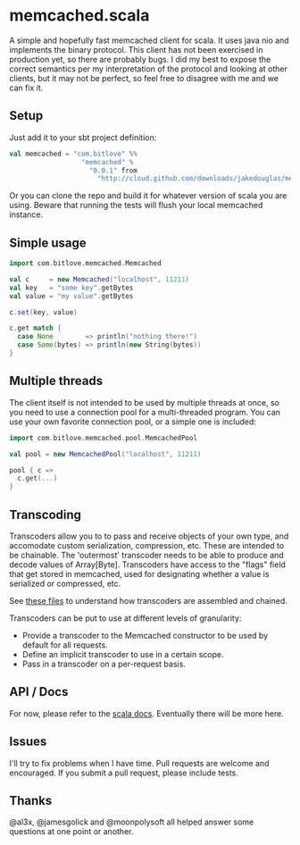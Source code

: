 memcached.scala
===============

A simple and hopefully fast memcached client for scala. It uses java nio
and implements the binary protocol. This client has not been exercised
in production yet, so there are probably bugs. I did my best to expose the
correct semantics per my interpretation of the protocol and looking at
other clients, but it may not be perfect, so feel free to disagree with
me and we can fix it.

Setup
-----

Just add it to your sbt project definition:

```scala
val memcached = "com.bitlove" %%
                  "memcached" %
                    "0.0.1" from
                      "http://cloud.github.com/downloads/jakedouglas/memcached.scala/memcached.scala_2.8.1-0.0.1.jar"
```

Or you can clone the repo and build it for whatever version of scala you
are using. Beware that running the tests will flush your local memcached
instance.

Simple usage
------------

```scala
import com.bitlove.memcached.Memcached

val c     = new Memcached("localhost", 11211)
val key   = "some key".getBytes
val value = "my value".getBytes

c.set(key, value)

c.get match {
  case None        => println("nothing there!")
  case Some(bytes) => println(new String(bytes))
}
```

Multiple threads
----------------

The client itself is not intended to be used by multiple threads at once,
so you need to use a connection pool for a multi-threaded program. You
can use your own favorite connection pool, or a simple one is included:

```scala
import com.bitlove.memcached.pool.MemcachedPool

val pool = new MemcachedPool("localhost", 11211)

pool { c =>
  c.get(...)
}
```

Transcoding
-----------

Transcoders allow you to to pass and receive objects of your own type,
and accomodate custom serialization, compression, etc. These are
intended to be chainable. The 'outermost' transcoder needs to be able to
produce and decode values of Array[Byte]. Transcoders have access to the
"flags" field that get stored in memcached, used for designating whether
a value is serialized or compressed, etc.

See [these files](https://github.com/jakedouglas/memcached.scala/tree/master/src/main/scala/transcoding) to understand how transcoders are assembled and chained.

Transcoders can be put to use at different levels of granularity:

* Provide a transcoder to the Memcached constructor to be used by default for all requests.
* Define an implicit transcoder to use in a certain scope.
* Pass in a transcoder on a per-request basis.

API / Docs
----------

For now, please refer to the [scala docs](http://jakedouglas.github.com/memcached.scala).
Eventually there will be more here.

Issues
------

I'll try to fix problems when I have time. Pull requests are welcome and
encouraged. If you submit a pull request, please include tests.

Thanks
------
@al3x, @jamesgolick and @moonpolysoft all helped answer some questions
at one point or another.
